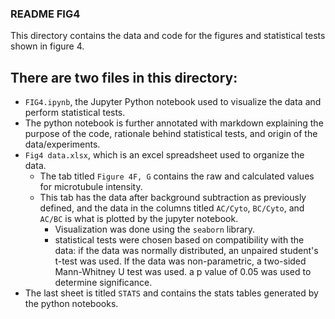 ### README FIG4
This directory contains the data and code for the figures and statistical tests shown in figure 4.

## There are two files in this directory:
- `FIG4.ipynb`, the Jupyter Python notebook used to visualize the data and perform statistical tests.
- The python notebook is further annotated with markdown explaining the purpose of the code, rationale behind statistical tests, and origin of the data/experiments.
- `Fig4 data.xlsx`, which is an excel spreadsheet used to organize the data. 
	- The tab titled `Figure 4F, G` contains the raw and calculated values for microtubule intensity. 
	- This tab has the data after background subtraction as previously defined, and the data in the columns titled `AC/Cyto`, `BC/Cyto`, and `AC/BC` is what is plotted by the jupyter notebook.
		- Visualization was done using the `seaborn` library. 
		- statistical tests were chosen based on compatibility with the data: if the data was normally distributed, an unpaired student's t-test was used. If the data was non-parametric, a two-sided Mann-Whitney U test was used. a p value of 0.05 was used to determine significance. 
- The last sheet is titled `STATS` and contains the stats tables generated by the python notebooks.
 

